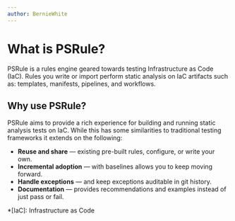 ```yaml
---
author: BernieWhite
---
```


# What is PSRule?

PSRule is a rules engine geared towards testing Infrastructure as Code (IaC).
Rules you write or import perform static analysis on IaC artifacts such as:
templates, manifests, pipelines, and workflows.

## Why use PSRule?

PSRule aims to provide a rich experience for building and running static analysis tests on IaC.
While this has some similarities to traditional testing frameworks it extends on the following:

- **Reuse and share** &mdash; existing pre-built rules, configure, or write your own.
- **Incremental adoption** &mdash; with baselines allows you to keep moving forward.
- **Handle exceptions** &mdash; and keep exceptions auditable in git history.
- **Documentation** &mdash; provides recommendations and examples instead of just pass or fail.

*[IaC]: Infrastructure as Code
